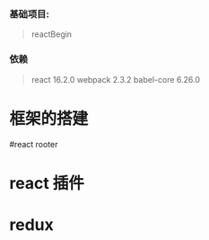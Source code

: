 ### 基础项目:
>reactBegin
### 依赖 
>react 16.2.0 webpack 2.3.2 babel-core 6.26.0 
# 框架的搭建
#react rooter
# react 插件
# redux

